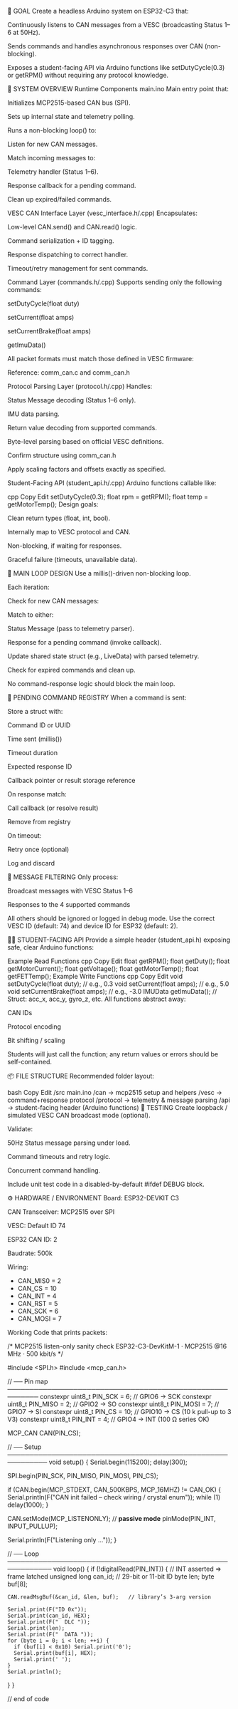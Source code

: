 🧠 GOAL
Create a headless Arduino system on ESP32-C3 that:

Continuously listens to CAN messages from a VESC (broadcasting Status 1–6 at 50Hz).

Sends commands and handles asynchronous responses over CAN (non-blocking).

Exposes a student-facing API via Arduino functions like setDutyCycle(0.3) or getRPM() without requiring any protocol knowledge.

🧱 SYSTEM OVERVIEW
Runtime Components
main.ino
Main entry point that:

Initializes MCP2515-based CAN bus (SPI).

Sets up internal state and telemetry polling.

Runs a non-blocking loop() to:

Listen for new CAN messages.

Match incoming messages to:

Telemetry handler (Status 1–6).

Response callback for a pending command.

Clean up expired/failed commands.

VESC CAN Interface Layer (vesc_interface.h/.cpp)
Encapsulates:

Low-level CAN.send() and CAN.read() logic.

Command serialization + ID tagging.

Response dispatching to correct handler.

Timeout/retry management for sent commands.

Command Layer (commands.h/.cpp)
Supports sending only the following commands:

setDutyCycle(float duty)

setCurrent(float amps)

setCurrentBrake(float amps)

getImuData()

All packet formats must match those defined in VESC firmware:

Reference: comm_can.c and comm_can.h

Protocol Parsing Layer (protocol.h/.cpp)
Handles:

Status Message decoding (Status 1–6 only).

IMU data parsing.

Return value decoding from supported commands.

Byte-level parsing based on official VESC definitions.

Confirm structure using comm_can.h

Apply scaling factors and offsets exactly as specified.

Student-Facing API (student_api.h/.cpp)
Arduino functions callable like:

cpp
Copy
Edit
setDutyCycle(0.3);
float rpm = getRPM();
float temp = getMotorTemp();
Design goals:

Clean return types (float, int, bool).

Internally map to VESC protocol and CAN.

Non-blocking, if waiting for responses.

Graceful failure (timeouts, unavailable data).

🔄 MAIN LOOP DESIGN
Use a millis()-driven non-blocking loop.

Each iteration:

Check for new CAN messages:

Match to either:

Status Message (pass to telemetry parser).

Response for a pending command (invoke callback).

Update shared state struct (e.g., LiveData) with parsed telemetry.

Check for expired commands and clean up.

No command-response logic should block the main loop.

🚩 PENDING COMMAND REGISTRY
When a command is sent:

Store a struct with:

Command ID or UUID

Time sent (millis())

Timeout duration

Expected response ID

Callback pointer or result storage reference

On response match:

Call callback (or resolve result)

Remove from registry

On timeout:

Retry once (optional)

Log and discard

🧩 MESSAGE FILTERING
Only process:

Broadcast messages with VESC Status 1–6

Responses to the 4 supported commands

All others should be ignored or logged in debug mode. Use the correct VESC ID (default: 74) and device ID for ESP32 (default: 2).

🧑‍🎓 STUDENT-FACING API
Provide a simple header (student_api.h) exposing safe, clear Arduino functions:

Example Read Functions
cpp
Copy
Edit
float getRPM();
float getDuty();
float getMotorCurrent();
float getVoltage();
float getMotorTemp();
float getFETTemp();
Example Write Functions
cpp
Copy
Edit
void setDutyCycle(float duty);        // e.g., 0.3
void setCurrent(float amps);          // e.g., 5.0
void setCurrentBrake(float amps);     // e.g., -3.0
IMUData getImuData();                 // Struct: acc_x, acc_y, gyro_z, etc.
All functions abstract away:

CAN IDs

Protocol encoding

Bit shifting / scaling

Students will just call the function; any return values or errors should be self-contained.

📦 FILE STRUCTURE
Recommended folder layout:

bash
Copy
Edit
/src
  main.ino
  /can         → mcp2515 setup and helpers
  /vesc        → command+response protocol
  /protocol    → telemetry & message parsing
  /api         → student-facing header (Arduino functions)
🧪 TESTING
Create loopback / simulated VESC CAN broadcast mode (optional).

Validate:

50Hz Status message parsing under load.

Command timeouts and retry logic.

Concurrent command handling.

Include unit test code in a disabled-by-default #ifdef DEBUG block.

⚙️ HARDWARE / ENVIRONMENT
Board: ESP32-DEVKIT C3

CAN Transceiver: MCP2515 over SPI

VESC: Default ID 74

ESP32 CAN ID: 2

Baudrate: 500k

Wiring: 
- CAN_MIS0 = 2
- CAN_CS = 10
- CAN_INT = 4
- CAN_RST = 5
- CAN_SCK = 6
- CAN_MOSI = 7

Working Code that prints packets:

/*
  MCP2515 listen-only sanity check
  ESP32-C3-DevKitM-1  ·  MCP2515 @16 MHz  ·  500 kbit/s
*/

#include <SPI.h>
#include <mcp_can.h>

// ── Pin map ─────────────────────────────────────────────────────────
constexpr uint8_t PIN_SCK  = 6;    // GPIO6  → SCK
constexpr uint8_t PIN_MISO = 2;    // GPIO2  → SO
constexpr uint8_t PIN_MOSI = 7;    // GPIO7  → SI
constexpr uint8_t PIN_CS   = 10;   // GPIO10 → CS  (10 k pull-up to 3 V3)
constexpr uint8_t PIN_INT  = 4;    // GPIO4  → INT (100 Ω series OK)

MCP_CAN CAN(PIN_CS);

// ── Setup ───────────────────────────────────────────────────────────
void setup() {
  Serial.begin(115200);
  delay(300);

  SPI.begin(PIN_SCK, PIN_MISO, PIN_MOSI, PIN_CS);

  if (CAN.begin(MCP_STDEXT, CAN_500KBPS, MCP_16MHZ) != CAN_OK) {
    Serial.println(F("CAN init failed – check wiring / crystal enum"));
    while (1) delay(1000);
  }

  CAN.setMode(MCP_LISTENONLY);      // **passive mode**
  pinMode(PIN_INT, INPUT_PULLUP);

  Serial.println(F("Listening only …"));
}

// ── Loop ────────────────────────────────────────────────────────────
void loop() {
  if (!digitalRead(PIN_INT)) {      // INT asserted ⇒ frame latched
    unsigned long can_id;           // 29-bit or 11-bit ID
    byte         len;
    byte         buf[8];

    CAN.readMsgBuf(&can_id, &len, buf);   // library’s 3-arg version

    Serial.print(F("ID 0x"));
    Serial.print(can_id, HEX);
    Serial.print(F("  DLC "));
    Serial.print(len);
    Serial.print(F("  DATA "));
    for (byte i = 0; i < len; ++i) {
      if (buf[i] < 0x10) Serial.print('0');
      Serial.print(buf[i], HEX);
      Serial.print(' ');
    }
    Serial.println();
  }
}

// end of code